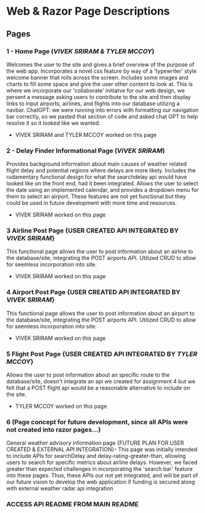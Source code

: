 # **Web & Razor Page Descriptions**

## Pages

### 1 - Home Page (_**VIVEK SRIRAM & TYLER MCCOY**_)
Welcomes the user to the site and gives a brief overview of the purpose of the web app. Incorporates a novel css feature by way of a 'typewriter' style welcome banner that rolls across the screen. Includes some images and charts to fill some space and give the user other content to look at. This is where we incorporate our 'collaborate' initiatve for our web design, we persent a message asking users to contribute to the site and then display links to input airports, airlines, and flights into our database utilizng a navbar.
ChatGPT: we were running into errors with formatting our navigation bar correctly, so we pasted that section of code and asked chat GPT to help resolve it so it looked like we wanted.
* VIVEK SRIRAM and TYLER MCCOY worked on this page
  
### 2 - Delay Finder Informational Page (**_VIVEK SRIRAM_**)
Provides background information about main causes of weather related flight delay and potential regions where delays are more likely. Includes the rudamentary functional design for what the searchdelay api would have looked like on the front end, had it been integrated. Allows the user to select the date using an implemented calendar, and provides a dropdown menu for them to select an airport. These features are not yet functional but they could be used in future development with more time and resources.
* VIVEK SRIRAM worked on this page

### 3 Airline Post Page {USER CREATED API INTEGRATED BY **_VIVEK SRIRAM_**}
This functional page allows the user to post information about an airline to the database/site, integrating the POST airports API. Utilized CRUD to allow for seemless incorporation into site.
* VIVEK SRIRAM worked on this page

### 4 Airport Post Page {USER CREATED API INTEGRATED BY **_VIVEK SRIRAM_**}
This functional page allows the user to post information about an airport to the database/site, integrating the POST airports API. Utilized CRUD to allow for seemless incorporation into site.
* VIVEK SRIRAM worked on this page
  
### 5 Flight Post Page {USER CREATED API INTEGRATED BY **_TYLER MCCOY_**} 
Allows the user to post information about an specific route to the database/site, doesn't integrate an api we created for assignment 4 but we felt that a POST flight api would be a reasonable alternative to include on the site.
* TYLER MCCOY worked on this page
  
### 6 (Page concept for future development, since all APIs were not created into razor pages...)

General weather advisory information page {FUTURE PLAN FOR USER CREATED & EXTERNAL API INTEGRATION}- This page was initially intended to include APIs for searchDelay and delay-rating-greater-than, allowing users to search for specific metrics about airline delays. However, we faced greater than expected challenges in incorporating the 'search bar' feature into these pages. Thus, these APIs our not yet integrated, and will be part of our future vision to develop the web application if funding is secured along with external weather radar api integration

### ACCESS API README FROM MAIN README
